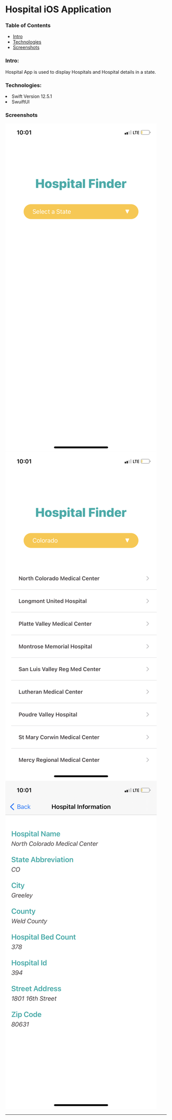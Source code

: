 # Hospital iOS Application

### Table of Contents
* [Intro](#Intro)
* [Technologies](#technologies)
* [Screenshots](#screenshots)


### Intro:
Hospital App is used to display Hospitals and Hospital details in a state.
    
### Technologies:
  <li> Swift Version 12.5.1
  <li> SwuiftUI
   
### Screenshots
![Hospital View](./Screenshots/hospitalView.PNG)
![Hospital Row](./Screenshots/hospitalRow.PNG)
![Hospital Detail](./Screenshots/hospitalDetail.PNG)
 </ol>
 
   
 
   
 ---

